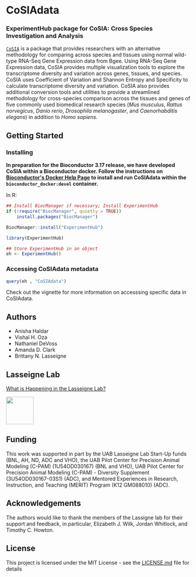 # CoSIAdata

### ExperimentHub package for CoSIA: **C**r**o**ss **S**pecies **I**nvestigation and **A**nalysis

[`CoSIA`](https://github.com/lasseignelab/CoSIA) is a package that provides researchers with an alternative 
methodology for comparing across species and tissues using normal wild-type RNA-Seq Gene Expression data from Bgee. 
Using RNA-Seq Gene Expression data, CoSIA provides multiple visualization tools to explore the transcriptome diversity and variation across genes, 
tissues, and species. CoSIA uses Coefficient of Variation and Shannon Entropy and Specificity to calculate transcriptome diversity and variation. 
CoSIA also provides additional conversion tools and utilities to provide a streamlined methodology for cross-species comparison 
across the tissues and genes of five commonly used biomedical research species 
(*Mus musculus*, *Rattus norvegicus*, *Danio rerio*, *Drosophila melanogaster*, and *Caenorhabditis elegans*) in addition to *Homo sapiens*.


## Getting Started

### Installing

**In preparation for the Bioconductor 3.17 release, we have developed CoSIA within a Bioconductor docker. 
Follow the instructions on [Bioconductor's Docker Help Page](https://www.bioconductor.org/help/docker/) to install and run CoSIAdata within the `bioconductor_docker:devel` container.**

In R:

``` r
## Install BiocManager if necessary; Install ExperimentHub
if (!require("BiocManager", quietly = TRUE))
    install.packages("BiocManager")

BiocManager::install("ExperimentHub")

library(ExperimentHub)

## Store ExperimentHub in an object
eh <- ExperimentHub()
```

### Accessing CoSIAdata metadata

``` r
query(eh , "CoSIAdata")
```
Check out the vignette for more information on accesssing specific data in CoSIAdata.

## Authors

-   Anisha Haldar
-   Vishal H. Oza
-   Nathaniel DeVoss
-   Amanda D. Clark
-   Brittany N. Lasseigne

## Lasseigne Lab

[What is Happening in the Lasseigne Lab?](https://www.lasseigne.org/)

<img src="https://www.lasseigne.org/img/main/lablogo.png" width="75" height="75">

## Funding

This work was supported in part by the UAB Lasseigne Lab Start-Up funds (BNL, 
AH, ND, ADC and VHO), the UAB Pilot Center for Precision Animal Modeling (C-PAM)
(1U54OD030167) (BNL and VHO), UAB Pilot Center for Precision Animal Modeling 
(C-PAM) - Diversity Supplement (3U54OD030167-03S1) (ADC), and Mentored 
Experiences in Research, Instruction, and Teaching (MERIT) Program 
(K12 GM088010) (ADC).

## Acknowledgements

The authors would like to thank the members of the Lassigne lab for their 
support and feedback, in particular, Elizabeth J. Wilk, Jordan Whitlock, 
and Timothy C. Howton.

## License

This project is licensed under the MIT License - 
see the [LICENSE.md](LICENSE.md) file for details
